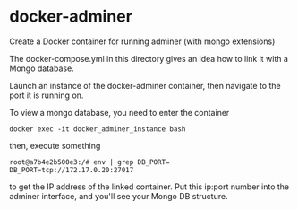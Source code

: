 # docker-adminer
Create a Docker container for running adminer (with mongo extensions)

The docker-compose.yml in this directory gives an idea how to link it with a Mongo database.

Launch an instance of the docker-adminer container, then navigate to the port it is running on.

To view a mongo database, you need to enter the container

    docker exec -it docker_adminer_instance bash

then, execute something

    root@a7b4e2b500e3:/# env | grep DB_PORT=
    DB_PORT=tcp://172.17.0.20:27017

to get the IP address of the linked container.  Put this ip:port number into the adminer interface, and you'll see your Mongo DB structure.
